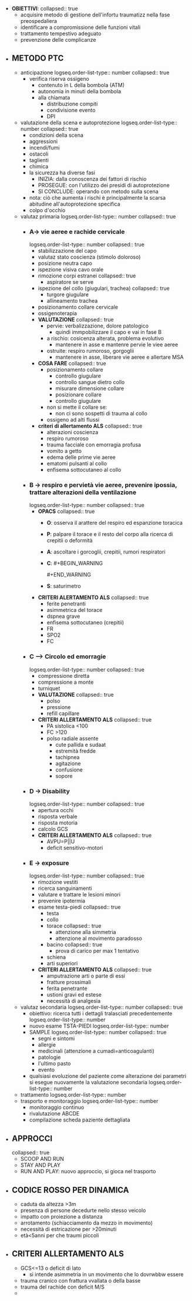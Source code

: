 - **OBIETTIVI**:
  collapsed:: true
	- acquisire metodo di gestione dell'infortu traumatizz nella fase preospedaliera
	- identificare a compromissione delle funzioni vitali
	- trattamento tempestivo adeguato
	- prevenzione delle complicanze
- ## METODO PTC
	- anticipazione
	  logseq.order-list-type:: number
	  collapsed:: true
		- verifica riserva ossigeno
			- contenuto in L della bombola (ATM)
			- autonomia in minuti della bombola
			- alla chiamata
				- distribuzione compiti
				- condivisione evento
				- DPI
	- valutazione della scena e autoprotezione
	  logseq.order-list-type:: number
	  collapsed:: true
		- condizioni della scena
		- aggressioni
		- incendi/fumi
		- ostacoli
		- taglienti
		- chimica
		- la sicurezza ha diverse fasi
			- INIZIA: dalla conoscenza dei fattori di rischio
			- PROSEGUE: con l'utilizzo dei presidi di autoprotezione
			- SI CONCLUDE: operando con metodo sulla scena
		- nota: ciò che aumenta i rischi è principalmente la scarsa abitudine all'autoprotezione specifica
		- colpo d'occhio
	- valutaz primaria
	  logseq.order-list-type:: number
	  collapsed:: true
		- ### **A**-> vie aeree e rachide cervicale
		  logseq.order-list-type:: number
		  collapsed:: true
			- stabilizzazione del capo
			- valutaz stato coscienza (stimolo doloroso)
			- posizione neutra capo
			- ispezione visiva cavo orale
			- rimozione corpi estranei
			  collapsed:: true
				- aspiratore se serve
			- ispezione del collo (giugulari, trachea)
			  collapsed:: true
				- turgore giugulare
				- allineamento trachea
			- posizionamento collare cervicale
			- ossigenoterapia
			- **VALUTAZIONE**
			  collapsed:: true
				- pervie: verbalizzazione, dolore patologico
					- quindi immpobilizzare il capo e vai in fase B
				- a rischio: cosicenza alterata, problema evolutivo
					- mantenere in asse e mantenre pervie le viee aeree
				- ostruite: respiro rumoroso, gorgoglii
					- mantenere in asse, liberare vie aeree e allertare MSA
			- **COSA FARE**
			  collapsed:: true
				- posizionamento collare
					- controllo giugulare
					- controllo sangue dietro collo
					- misurare dimensione collare
					- posizionare collare
					- controllo giugulare
				- non si mette il collare se:
					- non ci sono sospetti di trauma al collo
				- ossigeno ad alti flussi
			- **criteri di allertamento ALS**
			  collapsed:: true
				- alterazioni coscienza
				- respiro rumoroso
				- trauma facciale con emorragia profusa
				- vomito a getto
				- edema delle prime vie aeree
				- ematomi pulsanti al collo
				- enfisema sottocutaneo al collo
		- ### **B** -> respiro e pervietà vie aeree, prevenire ipossia, trattare alterazioni della ventilazione
		  logseq.order-list-type:: number
		  collapsed:: true
			- **OPACS**
			  collapsed:: true
				- **O**: osserva il arattere del respiro ed espanzione toracica
				- **P**: palpare il torace e il resto del corpo alla ricerca di crepitii o deformità
				- **A**: ascoltare i gorcoglii, crepitii, rumori respiratori
				- **C**: 
				  #+BEGIN_WARNING
				  
				  #+END_WARNING
				- **S**: saturimetro
			- **CRITERI ALERTAMENTO ALS**
			  collapsed:: true
				- ferite penetranti
				- asimmetrica del torace
				- dspnea grave
				- enfisema sottocutaneo (crepitii)
				- FR
				- SPO2
				- FC
		- ### **C** --> Circolo ed emorragie
		  logseq.order-list-type:: number
		  collapsed:: true
			- compressione diretta
			- compressione a monte
			- turniquet
			- **VALUTAZIONE**
			  collapsed:: true
				- polso
				- pressione
				- refill capillare
			- **CRITERI ALLERTAMENTO ALS**
			  collapsed:: true
				- PA sistolica <100
				- FC >120
				- polso radiale assente
					- cute pallida e sudaat
					- estremità fredde
					- tachipnea
					- agitazione
					- confusione
					- sopore
		- ### **D** -> Disability
		  logseq.order-list-type:: number
		  collapsed:: true
			- apertura occhi
			- risposta verbale
			- risposta motoria
			- calcolo GCS
			- **CRITERI ALLERTAMENTO ALS**
			  collapsed:: true
				- AVPU=P||U
				- deficit sensitivo-motori
		- ### **E** -> exposure
		  logseq.order-list-type:: number
		  collapsed:: true
			- rimozione vestiti
			- ricerca sanguinamenti
			- valutare e trattare le lesioni minori
			- prevenire ipotermia
			- esame testa-piedi
			  collapsed:: true
				- testa
				- collo
				- torace
				  collapsed:: true
					- attenzione alla simmetria
					- attenzione al movimento paradosso
				- bacino
				  collapsed:: true
					- prova di carico per max 1 tentativo
				- schiena
				- arti superiori
			- **CRITERI ALLERTAMENTO ALS**
			  collapsed:: true
				- amputrazione arti o parte di essi
				- fratture prossimali
				- ferita penetrante
				- ustioni gravi ed estese
				- necessità di analgesia
	- valutaz secondaria
	  logseq.order-list-type:: number
	  collapsed:: true
		- obiettivo: ricerca tutti i dettagli tralasciati precedentemente
		  logseq.order-list-type:: number
		- nuovo esame TSTA-PIEDI
		  logseq.order-list-type:: number
		- SAMPLE
		  logseq.order-list-type:: number
		  collapsed:: true
			- segni e sintomi
			- allergie
			- medicinali (attenzione a cumadi=anticoagulanti)
			- patologie
			- l'ultimo pasto
			- evento
		- qualsiasi evoluzione del paziente come alterazione dei parametri si esegue nuovamente la valutazione secondaria
		  logseq.order-list-type:: number
	- trattamento
	  logseq.order-list-type:: number
	- trasporto e monitoraggio
	  logseq.order-list-type:: number
		- monitoraggio continuo
		- rivalutazione ABCDE
		- compilazione scheda paziente dettagliata
- ## APPROCCI
  collapsed:: true
	- SCOOP AND RUN
	- STAY AND PLAY
	- RUN AND PLAY: nuovo approccio, si gioca nel trasporto
- ## CODICE ROSSO PER DINAMICA
	- caduta da altezza >3m
	- presenza di persone decedurte nello stesso veicolo
	- impatto con proiezione a distanza
	- arrotamento (schiacciamento da mezzo in movimento)
	- necessità di estricazione per >20minuti
	- età<5anni per che traumi piccoli
- ## CRITERI ALLERTAMENTO ALS
	- GCS<=13 o deficit di lato
		- si intende asimmetria in un movimento che lo dovrwbbw essere
	- trauma cranico con frattura vvallata o della basse
	- trauma del rachide con deficit M/S
	-